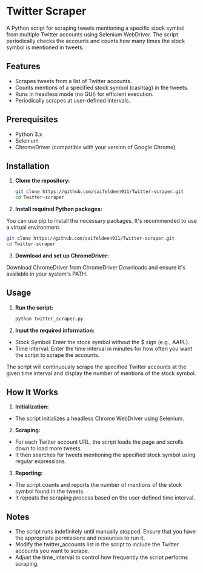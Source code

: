 # Twitter Scraper

A Python script for scraping tweets mentioning a specific stock symbol from multiple Twitter accounts using Selenium WebDriver. The script periodically checks the accounts and counts how many times the stock symbol is mentioned in tweets.

## Features

- Scrapes tweets from a list of Twitter accounts.
- Counts mentions of a specified stock symbol (cashtag) in the tweets.
- Runs in headless mode (no GUI) for efficient execution.
- Periodically scrapes at user-defined intervals.

## Prerequisites

- Python 3.x
- Selenium
- ChromeDriver (compatible with your version of Google Chrome)

## Installation

1. **Clone the repository:**

   ```bash
   git clone https://github.com/saifeldeen911/Twitter-scraper.git
   cd Twitter-scraper
   
2. **Install required Python packages:**

You can use pip to install the necessary packages. It's recommended to use a virtual environment.

   ```bash
   git clone https://github.com/saifeldeen911/Twitter-scraper.git
   cd Twitter-scraper
   ```
3. **Download and set up ChromeDriver:**

Download ChromeDriver from ChromeDriver Downloads and ensure it's available in your system's PATH.

## Usage
1. **Run the script:**
   
   ```bash
   python twitter_scraper.py
   ```
2. **Input the required information:**

- Stock Symbol: Enter the stock symbol without the $ sign (e.g., AAPL).
- Time Interval: Enter the time interval in minutes for how often you want the script to scrape the accounts.

The script will continuously scrape the specified Twitter accounts at the given time interval and display the number of mentions of the stock symbol.

## How It Works

1. **Initialization:**

- The script initializes a headless Chrome WebDriver using Selenium.

2. **Scraping:**

- For each Twitter account URL, the script loads the page and scrolls down to load more tweets.
- It then searches for tweets mentioning the specified stock symbol using regular expressions.
  
3. **Reporting:**

- The script counts and reports the number of mentions of the stock symbol found in the tweets.
- It repeats the scraping process based on the user-defined time interval.

## Notes

- The script runs indefinitely until manually stopped. Ensure that you have the appropriate permissions and resources to run it.
- Modify the twitter_accounts list in the script to include the Twitter accounts you want to scrape.
- Adjust the time_interval to control how frequently the script performs scraping.

